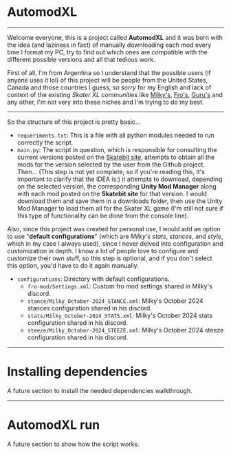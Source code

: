 # AutomodXL 

-----

Welcome everyone, this is a project called **AutomodXL** and it was born with the idea (and laziness in fact) of manually downloading each mod every time I format my PC, try to find out which ones are compatible with the different possible versions and all that tedious work.

First of all, I'm from Argentina so I understand that the possible users (if anyone uses it lol) of this project will be people from the United States, Canada and those countries I guess, *so sorry* for my English and lack of context of the existing *Skater XL communities* like [Milky's](https://discord.gg/phMWJzdP), [Fro's](https://discord.gg/RZ5GY2wS), [Guru's](https://discord.gg/rrjDUXP2) and any other, I'm not very into these niches and I'm trying to do my best.

----

So the structure of this project is pretty basic...

- `requeriments.txt`: This is a file with all python modules needed to run correctly the script.
- `main.py`: The script in question, which is responsible for consulting the current versions posted on the [Skatebit site](https://skatebit.vercel.app/mods), attempts to obtain all the mods for the version selected by the user from the Github project. Then... (This step is not yet complete, so if you're reading this, it's important to clarify that the IDEA is:) it attempts to download, depending on the selected version, the corresponding **Unity Mod Manager** along with each mod posted on the **Skatebit site** for that version. I would download them and save them in a downloads folder, then use the Unity Mod Manager to load them all for the Skater XL game (I'm still not sure if this type of functionality can be done from the console line).

Also, since this project was created for personal use, I would add an option to use "**default configurations**" (which are *Milky's stats*, *stances*, and *style*, which in my case I always used), since I never delved into configuration and customization in depth. I know a lot of people love to configure and customize their own stuff, so this step is optional, and if you don't select this option, you'd have to do it again manually.

- `configurations`: Directory with default configurations.
    - `fro-mod/Settings.xml`: Custom fro mod settings shared in Milky's discord.
    - `stance/Milky_October-2024_STANCE.xml`: Milky's October 2024 stances configuration shared in his discord.
    - `stats/Milky_October-2024_STATS.xml`: Milky's October 2024 stats configuration shared in his discord.
    - `steeze/Milky_October-2024_STEEZE.xml`: Milky's October 2024 steeze configuration shared in his discord.

-----

# Installing dependencies

A future section to install the needed dependencies walkthrough.

----
# AutomodXL run

A future section to show how the script works. 